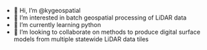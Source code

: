 - 👋 Hi, I’m @kygeospatial
- 👀 I’m interested in batch geospatial processing of LiDAR data
- 🌱 I’m currently learning python
- 💞️ I’m looking to collaborate on methods to produce digital surface models from multiple statewide LiDAR data tiles


<!---
kygeospatial/kygeospatial is a ✨ special ✨ repository because its `README.md` (this file) appears on your GitHub profile.
You can click the Preview link to take a look at your changes.
--->
